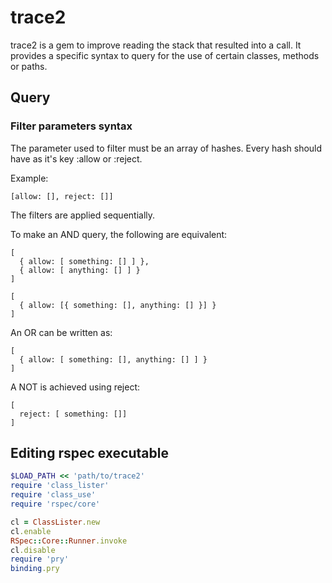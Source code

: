 # trace2

trace2 is a gem to improve reading the stack that resulted into a call. It 
provides a specific syntax to query for the use of certain classes, methods or
paths.

## Query

### Filter parameters syntax

The parameter used to filter must be an array of hashes. Every hash should
have as it's key :allow or :reject.

Example:
```
[allow: [], reject: []]
```

The filters are applied sequentially.

To make an AND query, the following
are equivalent:
```
[
  { allow: [ something: [] ] },
  { allow: [ anything: [] ] }
]

[ 
  { allow: [{ something: [], anything: [] }] }
]
```

An OR can be written as:
```
[ 
  { allow: [ something: [], anything: [] ] }
]
```

A NOT is achieved using reject:

```
[
  reject: [ something: []]
]
```

## Editing rspec executable

```ruby
$LOAD_PATH << 'path/to/trace2'
require 'class_lister'
require 'class_use'
require 'rspec/core'

cl = ClassLister.new
cl.enable
RSpec::Core::Runner.invoke
cl.disable
require 'pry'
binding.pry
```
